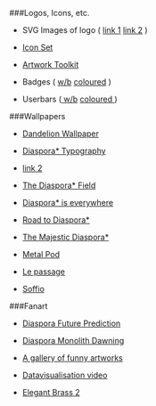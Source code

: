 ###Logos, Icons, etc.

*   SVG Images of logo ( [link 1][19] [ link 2][20] )

*   [Icon Set][21]

* [Artwork Toolkit](http://naesk.deviantart.com/art/Diaspora-Artwork-Toolkit-254178705)

*   Badges ( [w/b][22] [coloured][23] )

*   Userbars ([ w/b][24] [coloured ][25])

 [19]: http://nwlinux.com/diaspora-logo-and-artwork/
 [20]: http://www.littlegreenriver.com/wp-content/uploads/diaspora-logo-1.png
 [21]: http://creativekaizen.deviantart.com/art/Diaspora-Icon-Set-257241499
 [22]: http://naesk.deviantart.com/art/Diaspora-Web-Badges-80x15px-257840696
 [23]: http://naesk.deviantart.com/art/Diaspora-Badges80x15px-Colours-258228537
 [24]: http://naesk.deviantart.com/art/Diaspora-Userbars-350x19px-257899291
 [25]: http://naesk.deviantart.com/art/Diaspora-Userbars-Coloured-258377952

###Wallpapers 

* [Dandelion Wallpaper](http://wlppr.com/wallpapers/2011/10/04/Dandelion.1920x1200.jpg)

*   [Diaspora* Typography][31]
    
*   [link 2][32]
    
*   [The Diaspora* Field][33]
    
*   [Diaspora* is everywhere][34]
    
*   [Road to Diaspora*][35]
    
*   [The Majestic Diaspora*][36]
    
*   [Metal Pod][37]
    
*   [Le passage][38]
    
*   [Soffio][39]

 [26]: http://naesk.deviantart.com/art/Diaspora-Future-Prediction-252416084
 [27]: http://naesk.deviantart.com/art/Diaspora-Monolith-Dawning-221230196
 [28]: http://apolonis.deviantart.com/gallery
 [29]: http://vimeo.com/24998484
 [30]: http://pix.toile-libre.org/upload/original/1316972985.png
 [31]: http://dl.dropbox.com/u/22821615/d_typography.zip
 [32]: http://minus.com/mbmKpJylh5XBOs
 [33]: http://ubunblox.free.fr/UbunBlox/home/david/Photos/The_diaspora_field.jpg
 [34]: http://ubunblox.free.fr/UbunBlox/home/david/Photos/Diaspora-is-everywhere.jpg
 [35]: http://ubunblox.free.fr/UbunBlox/home/david/Photos/Road_to_Diaspora.jpg
 [36]: http://ubunblox.free.fr/UbunBlox/home/david/Photos/The_majestic_Diaspora.jpg
 [37]: http://apolonis.deviantart.com/art/Metal-Pod-261268484
 [38]: http://apolonis.deviantart.com/art/Le-Passage-261741787
 [39]: http://bit.ly/rohrn0

###Fanart
    
*   [Diaspora Future Prediction][26]
    
*   [Diaspora Monolith Dawning][27]
    
*   [A gallery of funny artworks][28]
    
*   [Datavisualisation video][29]
    
*   [Elegant Brass 2][30]